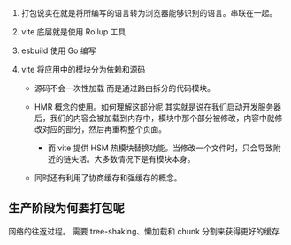 1. 打包说实在就是将所编写的语言转为浏览器能够识别的语言。串联在一起。
2. vite 底层就是使用 Rollup 工具
3. esbuild 使用 Go 编写
4. vite 将应用中的模块分为依赖和源码

   - 源码不会一次性加载 而是通过路由拆分的代码模块。
   - HMR 概念的使用。如何理解这部分呢 其实就是说在我们启动开发服务器后，我们的内容会被加载到内存中，模块中那个部分被修改，内容中就修改对应的部分，然后再重构整个页面。

     - 而 vite 提供 HSM 热模块替换功能。当修改一个文件时，只会导致附近的链失活。大多数情况下是有模块本身。

   - 同时还有利用了协商缓存和强缓存的概念。

## 生产阶段为何要打包呢

网络的往返过程。
需要 tree-shaking、懒加载和 chunk 分割来获得更好的缓存
